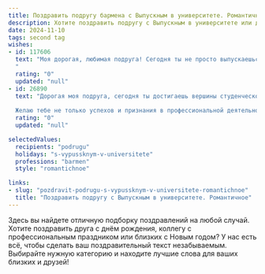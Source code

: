 ```yaml
---
title: Поздравить подругу бармена с Выпускным в университете. Романтичное
description: Хотите поздравить подругу с Выпускным в университете или другим праздником? Наш ИИ создаст незабываемое поздравление, а вы обязательно выделитесь среди других.  
date: 2024-11-10
tags: second tag
wishes:
- id: 117606
  text: "Моя дорогая, любимая подруга! Сегодня ты не просто выпускаешься из университета, сегодня начинается твоя яркая, самостоятельная жизнь, наполненная ароматом успеха и блеском твоих достижений!  Твой талант,  твоя лёгкость и обаяние,  твоя  способность создавать волшебство за барной стойкой – всё это  завораживает и вдохновляет. Пусть каждый твой коктейль будет шедевром, а каждый день – праздником, полным любви, радости и  незабываемых мгновений.  С огромной любовью и гордостью за тебя!  С выпускным!
  "
  rating: "0"
  updated: "null"
- id: 26890
  text: "Дорогая моя подруга, сегодня ты достигаешь вершины студенческой жизни, и я с радостью поздравляю тебя с этим великим событием – твоим выпускным! Ты, с её блеском в глазах и улыбкой, которая способна осветить даже самые темные ночи, стала настоящим мастером своего дела. Пусть твоя профессия бармена будет не только источником вдохновения, но и тем местом, где каждый напиток станет символом твоего творчества и гостеприимства.
  
  Желаю тебе не только успехов и признания в профессиональной деятельности, но и чтобы каждый день приносил новые радости и открытия. Пусть твоя жизнь наполнится яркими красками, как самые изысканные коктейли, которые ты создаешь. С днем выпуска, моя прекрасная и талантливая подруга! Ты это заслужила, и я горжусь тобой!"
  rating: "0"
  updated: "null"

selectedValues:
  recipients: "podrugu"
  holidays: "s-vypussknym-v-universitete"
  professions: "barmen"
  style: "romantichnoe"

links:
- slug: "pozdravit-podrugu-s-vypussknym-v-universitete-romantichnoe"
  title: "Поздравить подругу с Выпускным в университете. Романтичное"
---
```


Здесь вы найдете отличную подборку поздравлений на любой случай.
Хотите поздравить друга с днём рождения, коллегу с профессиональным праздником или близких с Новым годом? У нас есть всё, чтобы сделать ваш поздравительный текст незабываемым. Выбирайте нужную категорию и находите лучшие слова для ваших близких и друзей!

